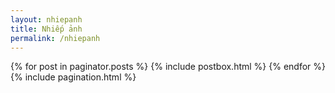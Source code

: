 ```yaml
---
layout: nhiepanh
title: Nhiếp ảnh
permalink: /nhiepanh
---
```


<!-- Posts Index
================================================== -->
<div class="blog-grid-container">
    {% for post in paginator.posts %}
        {% include postbox.html %}
    {% endfor %}
</div>

<!-- Pagination
================================================== -->
<div class="bottompagination">
<span class="navigation" role="navigation">
    {% include pagination.html %}
</span>
</div>


